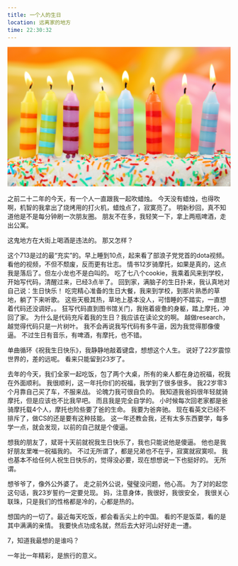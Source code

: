 ```yaml
---
title: 一个人的生日
location: 远离家的地方
time: 22:30:32
---
```


![birthday](/images/birthday.jpg)

之前二十二年的今天，有一个人一直跟我一起吹蜡烛。
今天没有蜡烛，也得吹啊，机智的我拿出了烧烤用的打火机，蜡烛点了，寂寞亮了。
明新秒回，真不知道他是不是每分钟刷一次朋友圈。
朋友不在多，我轻笑一下，拿上两瓶啤酒，走出公寓。

这鬼地方在大街上喝酒是违法的。
那又怎样？

这个713是过的最“充实”的。早上睡到10点，起来看了部浪子党党首的dota视频。
看他的视频，不但不颓废，反而更有壮志。
情书12岁骑摩托，如果是真的，这点我是落后了。但左小龙也不是白叫的。
吃了七八个cookie，我乘着风来到学校，开始写代码，清醒过来，已经3点半了。
回到家，满脑子的生日扑来，我认真地对自己说：生日快乐！
吃完精心准备的生日大餐，我来到学校，到那片熟悉的草地，躺了下来听歌。
这些天极其热，草地上基本没人，可惜睡的不踏实，一直想着代码还没调好。。
狂写代码直到图书馆关门，我拖着疲惫的身躯，踏上摩托，冲回了家。
为什么是代码充斥着我的生日？我应该在读论文的啊。
越做research，越觉得代码只是一片树叶。
我不会再说我写代码有多牛逼，因为我觉得那像傻逼。
不过生日有音乐，有啤酒，有摩托，也不错。

单曲循环《祝我生日快乐》，我静静地敲着键盘，想想这个人生。
说好了22岁震惊世界的，差的远呢。
看来只能留到23岁了。

去年的今天，我们全家一起吃饭，包了两个大桌，所有的亲人都在身边祝福，祝我在外面顺利。
我很顺利，这一年托你们的祝福，我学到了很多很多。
我22岁零3个月靠自己买了车，不服来战。
论魄力我可很自负的。
我知道我爸妈很年轻就骑摩托，但是应该也不比我早吧。
而且我是完全自学的。
小时候每次回老家都是爸骑摩托载4个人，摩托也险些要了爸的生命。
我要为爸奔驰。
现在看英文已经不排斥了，做CS的还是要有这种技能。
这一年还教会我，还有太多东西要学，每多学一点，就会发现，以前的自己就是个傻逼。

想我的朋友了，斌哥十天前就祝我生日快乐了，我也只能说他是傻逼。
他也是我好朋友里唯一祝福我的。
不过无所谓了，都是兄弟也不在乎，寂寞就寂寞呗。
我也基本不给任何人祝生日快乐的，觉得没必要，现在想想说一下也挺好的。
无所谓。

想爷爷了，像外公外婆了。
走之前外公说，璧璧没问题，他心高。
为了对的起您这句话，我23岁誓约一定要兑现。
妈，注意身体，我很好，我很安全，
我很关心联珠，只是我们的性格都是冷的，心都是热的。

想国内的一切了。最近每天吃饭，都会看舌尖上的中国。
看的不是饭菜，看的是其中满满的亲情。
我要快点功成名就，然后去大好河山好好走一遭。

7，知道我最想的是谁吗？

一年比一年精彩，是旅行的意义。
